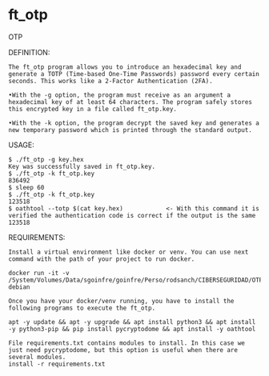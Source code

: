 # ft_otp
OTP

DEFINITION:

	The ft_otp program allows you to introduce an hexadecimal key and generate a TOTP (Time-based One-Time Passwords) password every certain seconds. This works like a 2-Factor Authentication (2FA).

	•With the -g option, the program must receive as an argument a hexadecimal key of at least 64 characters. The program safely stores this encrypted key in a file called ft_otp.key.

	•With the -k option, the program decrypt the saved key and generates a new temporary password which is printed through the standard output.

USAGE:

	$ ./ft_otp -g key.hex
	Key was successfully saved in ft_otp.key.
	$ ./ft_otp -k ft_otp.key
	836492
	$ sleep 60
	$ ./ft_otp -k ft_otp.key
	123518
	$ oathtool --totp $(cat key.hex)			<- With this command it is verified the authentication code is correct if the output is the same
	123518

REQUIREMENTS:

    Install a virtual environment like docker or venv. You can use next command with the path of your project to run docker.

	docker run -it -v /System/Volumes/Data/sgoinfre/goinfre/Perso/rodsanch/CIBERSEGURIDAD/OTP_PROJECT_PROPIO/OTP_PROJECT_DEFINITIVO:/home debian

    Once you have your docker/venv running, you have to install the following programs to execute the ft_otp.

	apt -y update && apt -y upgrade && apt install python3 && apt install -y python3-pip && pip install pycryptodome && apt install -y oathtool

	File requirements.txt contains modules to install. In this case we just need pycryptodome, but this option is useful when there are several modules.
	install -r requirements.txt
